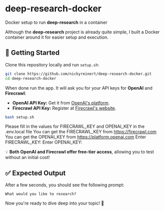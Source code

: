 # deep-research-docker  
Docker setup to run **deep-research** in a container  

Although the **deep-research** project is already quite simple, I built a Docker container around it for easier setup and execution.  

## 🚀 Getting Started  
Clone this repository locally and run `setup.sh`:  

```bash  
git clone https://github.com/nickyreinert/deep-research-docker.git  
cd deep-research-docker
```
When done run the app. It will ask you for your API keys for **OpenAI** and **Firecrawl**:

- **OpenAI API Key:** Get it from [OpenAI's platform](https://platform.openai.com).  
- **Firecrawl API Key:** Register at [Firecrawl's website](https://firecrawl.com).  

```bash
bash setup.sh  
```

  Please fill in the values for FIRECRAWL_KEY and OPENAI_KEY in the .env.local file
  You can get the FIRECRAWL_KEY from https://firecrawl.com
  You can get the OPENAI_KEY from https://platform.openai.com
  Enter FIRECRAWL_KEY: 
  Enter OPENAI_KEY:

💡 **Both OpenAI and Firecrawl offer free-tier access**, allowing you to test without an initial cost!  

## ✅ Expected Output  
After a few seconds, you should see the following prompt:  

```  
What would you like to research?  
```  

Now you're ready to dive deep into your topic! 🚀
